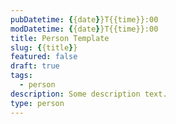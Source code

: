 ```yaml
---
pubDatetime: {{date}}T{{time}}:00
modDatetime: {{date}}T{{time}}:00
title: Person Template
slug: {{title}}
featured: false
draft: true
tags:
  - person
description: Some description text.
type: person
---
```

